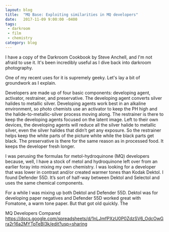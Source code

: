 ```yaml
---
layout: blog
title:  "MQ Base: Exploiting similarities in MQ developers"
date:   2017-11-09 9:00:00 -0400
tags: 
 - darkroom 
 - film
 - chemistry
category: blog
---
```


I have a copy of the Darkroom Cookbook by Steve Anchell, and I'm not afraid to use it. It's been incredibly useful as I dive back into darkroom photography. 

One of my recent uses for it is supremely geeky. Let's lay a bit of groundwork as I explain.

Developers are made up of four basic components: developing agent, activator, restrainer, and preservative. The developing agent converts silver halides to metallic silver. Developing agents work best in an alkaline environment, so photo chemists use an activator to keep the PH high and the halide-to-metallic-silver process moving along. The restrainer is there to keep the developing agents focused on the latent image. Left to their own devices, the developing agents will reduce all the silver halide to metallic silver, even the silver halides that didn’t get any exposure. So the restrainer helps keep the white parts of the picture white while the black parts get black. The preservative is there for the same reason as in processed food. It keeps the developer fresh longer.

I was perusing the formulas for metol-hydroquinone (MQ) developers because, well, I have a stock of metol and hydroquinone left over from an earlier foray into mixing my own chemistry. I was looking for a developer that was lower in contrast and/or created warmer tones than Kodak Dektol. I found Defender 55D. It’s sort of half-way between Dektol and Selectol and uses the same chemical components.

For a while I was mixing up both Dektol and Defender 55D. Dektol was for developing paper negatives and Defender 55D worked great with Fomatone, a warm tone paper. But that got old quickly. The 




MQ Developers Compared https://docs.google.com/spreadsheets/d/1nLJmfPXzU0P0ZdzSV6_OdcOwGra2r16a2MYTpTeBI3k/edit?usp=sharing

